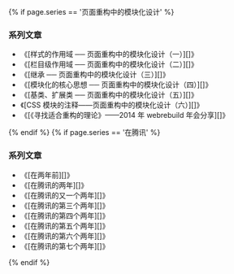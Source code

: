 {% if page.series == '页面重构中的模块化设计' %}

### 系列文章

- 《[样式的作用域 ── 页面重构中的模块化设计（一）][]》
- 《[栏目级作用域 ── 页面重构中的模块化设计（二）][]》
- 《[继承 ── 页面重构中的模块化设计（三）][]》
- 《[模块化的核心思想 ── 页面重构中的模块化设计（四）][]》
- 《[基类、扩展类 ── 页面重构中的模块化设计（五）][]》
- 《[CSS 模块的注释——页面重构中的模块化设计（六）][]》
- 《[《寻找适合重构的理论》——2014 年 webrebuild 年会分享][]》

{% endif %}
{% if page.series == '在腾讯' %}

### 系列文章

- 《[在两年前][]》
- 《[在腾讯的两年][]》
- 《[在腾讯的又一个两年][]》
- 《[在腾讯的第三个两年][]》
- 《[在腾讯的第四个两年][]》
- 《[在腾讯的第五个两年][]》
- 《[在腾讯的第六个两年][]》
- 《[在腾讯的第七个两年][]》

{% endif %}
